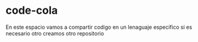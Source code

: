 # code-cola
En este espacio vamos a compartir codigo en un lenaguaje especifico si es necesario otro creamos otro repositorio

